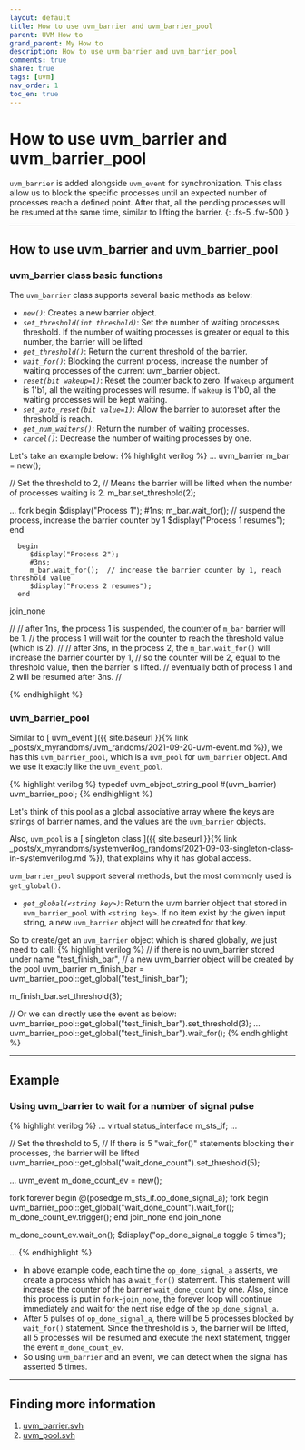 ```yaml
---
layout: default
title: How to use uvm_barrier and uvm_barrier_pool
parent: UVM How to
grand_parent: My How to
description: How to use uvm_barrier and uvm_barrier_pool
comments: true
share: true
tags: [uvm]
nav_order: 1
toc_en: true
---
```


# How to use uvm_barrier and uvm_barrier_pool
`uvm_barrier` is added alongside `uvm_event` for synchronization.
This class allow us to block the specific processes until an expected number of processes reach a defined point.
After that, all the pending processes will be resumed at the same time, similar to lifting the barrier.
{: .fs-5 .fw-500 }

---
## How to use uvm_barrier and uvm_barrier_pool

### uvm_barrier class basic functions
The `uvm_barrier` class supports several basic methods as below:
* *`new()`*: Creates a new barrier object.
* *`set_threshold(int threshold)`*: Set the number of waiting processes threshold. If the number of waiting processes is greater or equal to this number, the barrier will be lifted
* *`get_threshold()`*: Return the current threshold of the barrier.
* *`wait_for()`*: Blocking the current process, increase the number of waiting processes of the current uvm_barrier object.
* *`reset(bit wakeup=1)`*: Reset the counter back to zero. If `wakeup` argument is 1'b1, all the waiting processes will resume. If `wakeup` is 1'b0, all the waiting processes will be kept waiting.
* *`set_auto_reset(bit value=1)`*: Allow the barrier to autoreset after the threshold is reach.
* *`get_num_waiters()`*: Return the number of waiting processes.
* *`cancel()`*: Decrease the number of waiting processes by one.

Let's take an example below:
{% highlight verilog %}
...
   uvm_barrier m_bar = new();

   // Set the threshold to 2,
   // Means the barrier will be lifted when the number of processes waiting is 2.
   m_bar.set_threshold(2);

...
   fork
      begin
         $display("Process 1");
         #1ns;
         m_bar.wait_for();  // suspend the process, increase the barrier counter by 1
         $display("Process 1 resumes");
      end

      begin
         $display("Process 2");
         #3ns;
         m_bar.wait_for();  // increase the barrier counter by 1, reach threshold value
         $display("Process 2 resumes");
      end
   join_none

//
// after 1ns, the process 1 is suspended, the counter of `m_bar` barrier will be 1. 
//            the process 1 will wait for the counter to reach the threshold value (which is 2).
//
// after 3ns, in the process 2, the `m_bar.wait_for()` will increase the barrier counter by 1,
//            so the counter will be 2, equal to the threshold value, then the barrier is lifted.
//            eventually both of process 1 and 2 will be resumed after 3ns.
//

{% endhighlight %}


### uvm_barrier_pool
Similar to [ uvm_event ]({{ site.baseurl }}{% link _posts/x_myrandoms/uvm_randoms/2021-09-20-uvm-event.md %}), we has this `uvm_barrier_pool`, which is a `uvm_pool` for `uvm_barrier` object.
And we use it exactly like the `uvm_event_pool`.

{% highlight verilog %}
typedef uvm_object_string_pool #(uvm_barrier) uvm_barrier_pool;
{% endhighlight %}

Let's think of this pool as a global associative array
where the keys are strings of barrier names, and the values are the `uvm_barrier` objects.

Also, `uvm_pool` is a [ singleton class ]({{ site.baseurl }}{% link _posts/x_myrandoms/systemverilog_randoms/2021-09-03-singleton-class-in-systemverilog.md %}),
that explains why it has global access.

`uvm_barrier_pool` support several methods, but the most commonly used is `get_global()`.
* *`get_global(<string key>)`*: Return the uvm barrier object that stored in `uvm_barrier_pool` with `<string key>`.
If no item exist by the given input string, a new `uvm_barrier` object will be created for that key.

So to create/get an `uvm_barrier` object which is shared globally, we just need to call:
{% highlight verilog %}
   // if there is no uvm_barrier stored under name "test_finish_bar",
   // a new uvm_barrier object will be created by the pool
   uvm_barrier m_finish_bar = uvm_barrier_pool::get_global("test_finish_bar");

   m_finish_bar.set_threshold(3);

   // Or we can directly use the event as below:
   uvm_barrier_pool::get_global("test_finish_bar").set_threshold(3);
   ...
   uvm_barrier_pool::get_global("test_finish_bar").wait_for();
{% endhighlight %}

---
## Example
### Using uvm_barrier to wait for a number of signal pulse
{% highlight verilog %}
   ...
   virtual status_interface m_sts_if;
   ...

   // Set the threshold to 5, 
   // If there is 5 "wait_for()" statements blocking their processes, the barrier will be lifted
   uvm_barrier_pool::get_global("wait_done_count").set_threshold(5);

   ...
   uvm_event m_done_count_ev = new();

   fork
      forever begin
         @(posedge m_sts_if.op_done_signal_a);
         fork 
            begin
               uvm_barrier_pool::get_global("wait_done_count").wait_for();
               m_done_count_ev.trigger();
            end 
         join_none
      end 
   join_none

   m_done_count_ev.wait_on();
   $display("op_done_signal_a toggle 5 times");

   ...
{% endhighlight %}
* In above example code, each time the `op_done_signal_a` asserts, we create a process which has a `wait_for()` statement.
This statement will increase the counter of the barrier `wait_done_count` by one.
Also, since this process is put in `fork`-`join_none`, the forever loop will continue immediately and wait for the next rise edge of the `op_done_signal_a`.
* After 5 pulses of `op_done_signal_a`, there will be 5 processes blocked by `wait_for()` statement.
Since the threshold is 5, the barrier will be lifted, all 5 processes will be resumed and execute the next statement, trigger the event `m_done_count_ev`.
* So using `uvm_barrier` and an event, we can detect when the signal has asserted 5 times.

---
## Finding more information
1. [ uvm_barrier.svh ](https://verificationacademy.com/verification-methodology-reference/uvm/docs_1.2/html/files/base/uvm_barrier-svh.html)
1. [ uvm_pool.svh ](https://verificationacademy.com/verification-methodology-reference/uvm/docs_1.2/html/files/base/uvm_pool-svh.html)


